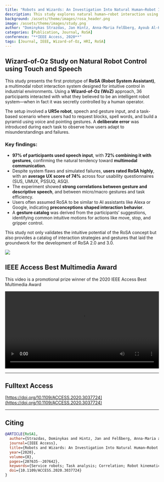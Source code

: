 ```yaml
---
title: "Robots and Wizards: An Investigation Into Natural Human–Robot Interaction"
description: This study explores natural human–robot interaction using a Wizard-of-Oz approach to understand intuitive user behavior in multimodal robot control.
background: /assets/theme/images/rosa_header.png
image: /assets/theme/images/study.png
author: "Dominykas Strazdas, Jan Hintz, Anna-Maria Felßberg, Ayoub Al-Hamadi"
categories: [Publication, Journal, RoSA]
conference: "**IEEE Access, 2020**"
tags: [Journal, IEEE, Wizard-of-Oz, HRI, RoSA]
---
```


## Wizard-of-Oz Study on Natural Robot Control using Touch and Speech

This study presents the first prototype of **RoSA (Robot System Assistant)**, a multimodal robot interaction system designed for intuitive control in industrial environments. Using a **Wizard-of-Oz (WoZ)** approach, 36 participants interacted with what they believed to be an intelligent robot system—when in fact it was secretly controlled by a human operator.

The setup involved a **UR5e robot**, speech and gesture input, and a task-based scenario where users had to request blocks, spell words, and build a pyramid using voice and pointing gestures. A **deliberate error** was introduced during each task to observe how users adapt to misunderstandings and failures.

### Key findings:
- **97% of participants used speech input**, with **72% combining it with gestures**, confirming the natural tendency toward **multimodal communication**.
- Despite system flaws and simulated failures, **users rated RoSA highly**, with an **average UX score of 74%** across four usability questionnaires (SUS, UMUX, PSSUQ, ASQ).
- The experiment showed **strong correlations between gesture and descriptive speech**, and between micro/macro gestures and task efficiency.
- Users often assumed RoSA to be similar to AI assistants like Alexa or Google, indicating **preconceptions shaped interaction behavior**.
- A **gesture catalog** was derived from the participants’ suggestions, identifying common intuitive motions for actions like move, stop, and gripper control.

This study not only validates the intuitive potential of the RoSA concept but also provides a catalog of interaction strategies and gestures that laid the groundwork for the development of RoSA 2.0 and 3.0.

![](/rosa/assets/theme/images/study.png)

## IEEE Access Best Multimedia Award
This video is a promotional prize winner of the 2020 IEEE Access Best Multimedia Award

<video width="100%" controls loop>
  <source src="https://www.nit.ovgu.de/nit_media/Bilder/Content_Galerie/Mitarbeiter/Strazdas/RoSa.mp4" type="video/mp4">
  Your browser does not support the video tag.
</video>

---

## Fulltext Access  
[https://doi.org/10.1109/ACCESS.2020.3037724](https://doi.org/10.1109/ACCESS.2020.3037724)

---

## Citing

```bibtex
@ARTICLE{RoSA1,
  author={Strazdas, Dominykas and Hintz, Jan and Felßberg, Anna-Maria and Al-Hamadi, Ayoub},
  journal={IEEE Access}, 
  title={Robots and Wizards: An Investigation Into Natural Human–Robot Interaction}, 
  year={2020},
  volume={8},
  pages={207635--207642},
  keywords={Service robots; Task analysis; Correlation; Robot kinematics; Cameras; Education; Robot vision systems; Activity recognition; Cooperative systems; Gesture recognition; Human-robot interaction; Intelligent robots; Interactive systems; Robot control; Robot learning; Telerobotics},
  doi={10.1109/ACCESS.2020.3037724}
}
```